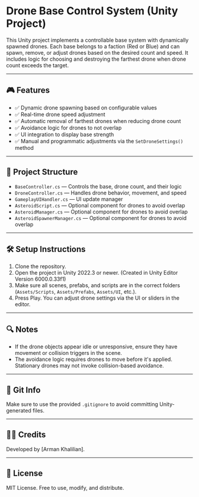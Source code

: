 # Drone Base Control System (Unity Project)

This Unity project implements a controllable base system with dynamically spawned drones. Each base belongs to a faction (Red or Blue) and can spawn, remove, or adjust drones based on the desired count and speed. It includes logic for choosing and destroying the farthest drone when drone count exceeds the target.

---

## 🎮 Features

- ✅ Dynamic drone spawning based on configurable values
- ✅ Real-time drone speed adjustment
- ✅ Automatic removal of farthest drones when reducing drone count
- ✅ Avoidance logic for drones to not overlap
- ✅ UI integration to display base strength
- ✅ Manual and programmatic adjustments via the `SetDroneSettings()` method

---

## 📂 Project Structure

- `BaseController.cs` — Controls the base, drone count, and their logic
- `DroneController.cs` — Handles drone behavior, movement, and speed
- `GameplayUIHandler.cs` — UI update manager
- `AsteroidScript.cs` — Optional component for drones to avoid overlap
- `AsteroidManager.cs` — Optional component for drones to avoid overlap
- `AsteroidSpawnerManager.cs` — Optional component for drones to avoid overlap

---

## 🛠️ Setup Instructions

1. Clone the repository.
2. Open the project in Unity 2022.3 or newer. (Created in Unity Editor Version 6000.0.33f1)
3. Make sure all scenes, prefabs, and scripts are in the correct folders (`Assets/Scripts`, `Assets/Prefabs`, `Assets/UI`, etc.).
4. Press Play. You can adjust drone settings via the UI or sliders in the editor.

---

## 🔍 Notes

- If the drone objects appear idle or unresponsive, ensure they have movement or collision triggers in the scene.
- The avoidance logic requires drones to move before it's applied. Stationary drones may not invoke collision-based avoidance.

---

## 📁 Git Info

Make sure to use the provided `.gitignore` to avoid committing Unity-generated files.

---

## 🧑‍💻 Credits

Developed by [Arman Khalilian].  

---

## 📄 License

MIT License. Free to use, modify, and distribute.
